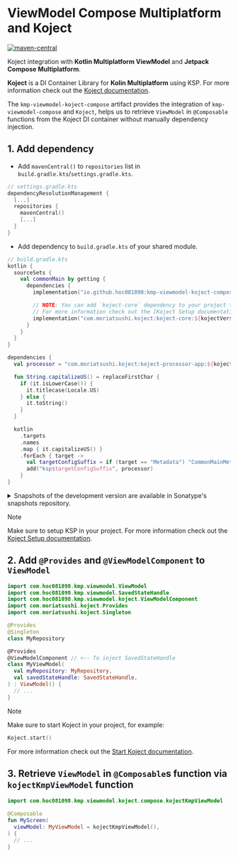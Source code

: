 # ViewModel Compose Multiplatform and Koject

[![maven-central](https://img.shields.io/maven-central/v/io.github.hoc081098/kmp-viewmodel-koject-compose)](https://search.maven.org/search?q=g:io.github.hoc081098%20kmp-viewmodel-koject-compose)

Koject integration with **Kotlin Multiplatform ViewModel** and **Jetpack Compose Multiplatform**.

**Koject** is a DI Container Library for **Kolin Multiplatform** using KSP.
For more information check out the [Koject documentation](https://mori-atsushi.github.io/koject/).

The `kmp-viewmodel-koject-compose` artifact provides the integration of `kmp-viewmodel-compose`
and `Koject`,
helps us to retrieve `ViewModel` in `@Composable` functions from the Koject DI container
without manually dependency injection.

## 1. Add dependency

- Add `mavenCentral()` to `repositories` list in `build.gradle.kts`/`settings.gradle.kts`.

```kotlin
// settings.gradle.kts
dependencyResolutionManagement {
  [...]
  repositories {
    mavenCentral()
    [...]
  }
}
```

- Add dependency to `build.gradle.kts` of your shared module.

```kotlin
// build.gradle.kts
kotlin {
  sourceSets {
    val commonMain by getting {
      dependencies {
        implementation("io.github.hoc081098:kmp-viewmodel-koject-compose:0.8.0")

        // NOTE: You can add `koject-core` dependency to your project to specify the version of Koject.
        // For more information check out the [Koject Setup documentation](https://mori-atsushi.github.io/koject/docs/setup#multiplatform).
        implementation("com.moriatsushi.koject:koject-core:${kojectVersion}")
      }
    }
  }
}

dependencies {
  val processor = "com.moriatsushi.koject:koject-processor-app:${kojectVersion}"

  fun String.capitalizeUS() = replaceFirstChar {
    if (it.isLowerCase()) {
      it.titlecase(Locale.US)
    } else {
      it.toString()
    }
  }

  kotlin
    .targets
    .names
    .map { it.capitalizeUS() }
    .forEach { target ->
      val targetConfigSuffix = if (target == "Metadata") "CommonMainMetadata" else target
      add("ksp$targetConfigSuffix", processor)
    }
}
```

<details>
<summary>Snapshots of the development version are available in Sonatype's snapshots repository.</summary>
<p>

```kotlin
// settings.gradle.kts
dependencyResolutionManagement {
  repositoriesMode.set(RepositoriesMode.PREFER_PROJECT)
  repositories {
    maven(url = "https://s01.oss.sonatype.org/content/repositories/snapshots/")
    [...]
  }
}

// build.gradle.kts
dependencies {
  implementation("io.github.hoc081098:kmp-viewmodel-koject-compose:0.7.2-SNAPSHOT")
}
```

</p>
</details>

> [!NOTE]
> Make sure to setup KSP in your project.
> For more information check out
> the [Koject Setup documentation](https://mori-atsushi.github.io/koject/docs/setup#multiplatform).

## 2. Add `@Provides` and `@ViewModelComponent` to `ViewModel`

```kotlin
import com.hoc081098.kmp.viewmodel.ViewModel
import com.hoc081098.kmp.viewmodel.SavedStateHandle
import com.hoc081098.kmp.viewmodel.koject.ViewModelComponent
import com.moriatsushi.koject.Provides
import com.moriatsushi.koject.Singleton

@Provides
@Singleton
class MyRepository

@Provides
@ViewModelComponent // <-- To inject SavedStateHandle
class MyViewModel(
  val myRepository: MyRepository,
  val savedStateHandle: SavedStateHandle,
) : ViewModel() {
  // ...
}
```

> [!NOTE]
> Make sure to start Koject in your project, for example:
>
> ```kotlin
> Koject.start()
> ```
> For more information check out
> the [Start Koject documentation](https://mori-atsushi.github.io/koject/docs/core/basic).

## 3. Retrieve `ViewModel` in `@Composable`s function via `kojectKmpViewModel` function

```kotlin
import com.hoc081098.kmp.viewmodel.koject.compose.kojectKmpViewModel

@Composable
fun MyScreen(
  viewModel: MyViewModel = kojectKmpViewModel(),
) {
  // ...
}
```

